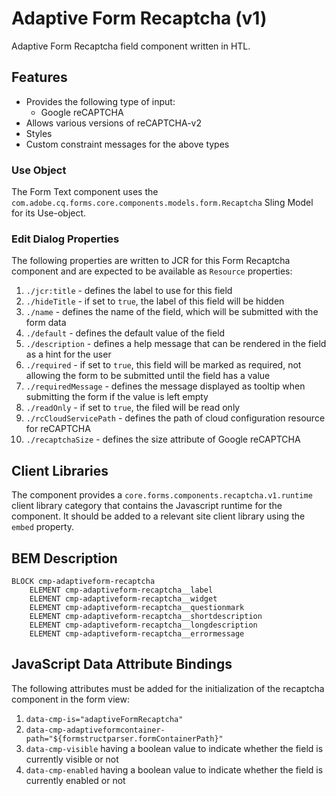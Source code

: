 <!--
Copyright 2023 Adobe

Licensed under the Apache License, Version 2.0 (the "License");
you may not use this file except in compliance with the License.
You may obtain a copy of the License at

    http://www.apache.org/licenses/LICENSE-2.0

Unless required by applicable law or agreed to in writing, software
distributed under the License is distributed on an "AS IS" BASIS,
WITHOUT WARRANTIES OR CONDITIONS OF ANY KIND, either express or implied.
See the License for the specific language governing permissions and
limitations under the License.
-->
Adaptive Form Recaptcha (v1)
====
Adaptive Form Recaptcha field component written in HTL.

## Features

* Provides the following type of input:
  * Google reCAPTCHA
* Allows various versions of reCAPTCHA-v2
* Styles
* Custom constraint messages for the above types

### Use Object
The Form Text component uses the `com.adobe.cq.forms.core.components.models.form.Recaptcha` Sling Model for its Use-object.

### Edit Dialog Properties
The following properties are written to JCR for this Form Recaptcha component and are expected to be available as `Resource` properties:

1. `./jcr:title` - defines the label to use for this field
2. `./hideTitle` - if set to `true`, the label of this field will be hidden
3. `./name` - defines the name of the field, which will be submitted with the form data
4. `./default` - defines the default value of the field
5. `./description` - defines a help message that can be rendered in the field as a hint for the user
6. `./required` - if set to `true`, this field will be marked as required, not allowing the form to be submitted until the field has a value
7. `./requiredMessage` - defines the message displayed as tooltip when submitting the form if the value is left empty
8. `./readOnly` - if set to `true`, the filed will be read only
9. `./rcCloudServicePath` - defines the path of cloud configuration resource for reCAPTCHA
10. `./recaptchaSize` - defines the size attribute of Google reCAPTCHA

## Client Libraries
The component provides a `core.forms.components.recaptcha.v1.runtime` client library category that contains the Javascript runtime for the component.
It should be added to a relevant site client library using the `embed` property.


## BEM Description
```
BLOCK cmp-adaptiveform-recaptcha
    ELEMENT cmp-adaptiveform-recaptcha__label
    ELEMENT cmp-adaptiveform-recaptcha__widget
    ELEMENT cmp-adaptiveform-recaptcha__questionmark
    ELEMENT cmp-adaptiveform-recaptcha__shortdescription
    ELEMENT cmp-adaptiveform-recaptcha__longdescription
    ELEMENT cmp-adaptiveform-recaptcha__errormessage
```

## JavaScript Data Attribute Bindings

The following attributes must be added for the initialization of the recaptcha component in the form view:
1. `data-cmp-is="adaptiveFormRecaptcha"`
2. `data-cmp-adaptiveformcontainer-path="${formstructparser.formContainerPath}"`
3. `data-cmp-visible` having a boolean value to indicate whether the field is currently visible or not
4. `data-cmp-enabled` having a boolean value to indicate whether the field is currently enabled or not